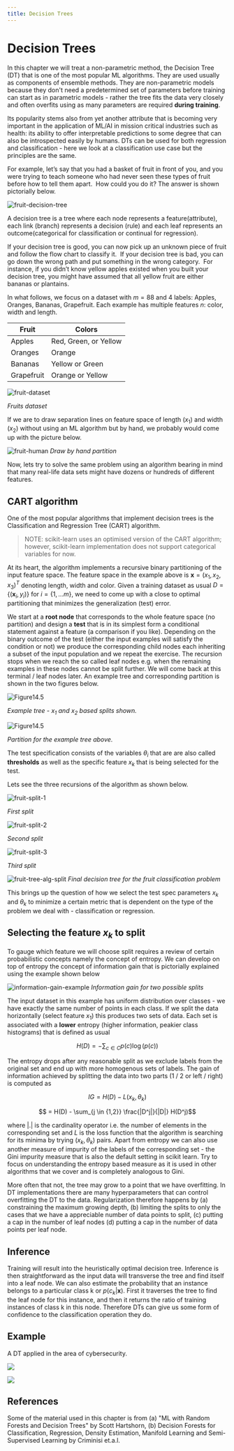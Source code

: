 ```yaml
---
title: Decision Trees
---
```


# Decision Trees

In this chapter we will treat a non-parametric method, the Decision Tree (DT) that is one of the most popular ML algorithms. They are used usually as components of ensemble methods. They are non-parametric models because they don't need a predetermined set of parameters before training can start as in parametric models - rather the tree fits the data very closely and often overfits using as many parameters are required **during training**. 

Its popularity stems also from yet another attribute that is becoming very important in the application of ML/AI in mission critical industries such as health: its ability to offer interpretable predictions to some degree that can also be introspected easily by humans. DTs can be used for both regression and classification - here we look at a classification use case but the principles are the same.

For example, let’s say that you had a basket of fruit in front of you, and you were trying to teach someone who had never seen these types of fruit before how to tell them apart.  How could you do it? The answer is shown pictorially below. 

![fruit-decision-tree](images/fruit-decision-tree.png)

A decision tree is a tree where each node represents a feature(attribute), each link (branch) represents a decision (rule) and each leaf represents an outcome(categorical for classification or continual for regression).

If your decision tree is good, you can now pick up an unknown piece of fruit and follow the flow chart to classify it.  If your decision tree is bad, you can go down the wrong path and put something in the wrong category.  For instance, if you didn’t know yellow apples existed when you built your decision tree, you might have assumed that all yellow fruit are either bananas or plantains.

In what follows, we focus on a dataset with $m=88$ and $4$ labels: Apples, Oranges,  Bananas,  Grapefruit. Each example has multiple features $n$: color, width and length. 

| Fruit      | Colors                |
| ---------- | --------------------- |
| Apples     | Red, Green, or Yellow |
| Oranges    | Orange                |
| Bananas    | Yellow or Green       |
| Grapefruit | Orange or Yellow      |

![fruit-dataset](images/fruit-dataset.png)

*Fruits dataset*

If we are to draw separation lines on feature space of length ($x_1$) and width ($x_2$) without using an ML algorithm but by hand, we probably would come up with the picture below.

![fruit-human](images/fruit-split-human.png)
*Draw by hand partition*

Now, lets try to solve the same problem using an algorithm bearing in mind that many real-life data sets might have dozens or hundreds of different features.  

## CART algorithm 
One of the most popular algorithms that implement decision trees is the Classification and Regression Tree (CART) algorithm. 

> NOTE: scikit-learn uses an optimised version of the CART algorithm; however, scikit-learn implementation does not support categorical variables for now.

At its heart, the algorithm implements a recursive binary partitioning of the input feature space. The feature space in the example above is $\mathbf{x} = (x_1, x_2, x_3)^T$ denoting length, width and color. Given a training dataset as usual $D=\{(\mathbf x_i, y_i)\}$ for $i=\{1, \dots m\}$, we need to come up with a close to optimal partitioning that minimizes the generalization (test) error. 

We start at a **root node** that corresponds to the whole feature space (no partition) and design a **test** that is in its simplest form a conditional statement against a feature (a comparison if you like). Depending on the binary outcome of the test (either the input examples will satisfy the condition or not) we produce the corresponding child nodes each inheriting a subset of the input population and we repeat the exercise. The recursion stops when we reach the so called leaf nodes e.g. when the remaining examples in these nodes cannot be split further. We will come back at this terminal / leaf nodes later. An example tree and corresponding partition is shown in the two figures below.

![Figure14.5](images/Figure14.6.png)

*Example tree - $x_1$ and $x_2$ based splits shown.*

![Figure14.5](images/Figure14.5.png)

*Partition for the example tree above.*

The test specification consists of the variables $\theta_i$ that are are also called **thresholds** as well as the specific feature $x_k$ that is being selected for the test. 

Lets see the three recursions of the algorithm as shown below. 

![fruit-split-1](images/fruit-split-1.png)

*First split*

![fruit-split-2](images/fruit-split-2.png)

*Second split*

![fruit-split-3](images/fruit-split-3.png)

*Third split*

![fruit-tree-alg-split](images/fruit-tree-alg-split.png)
*Final decision tree for the fruit classification problem*

This brings up the question of how we select the test spec parameters $x_k$ and $\theta_k$ to minimize a certain metric that is dependent on the type of the problem we deal with - classification or regression. 

## Selecting the feature $x_k$ to split

To gauge which feature we will choose split requires a review of certain probabilistic concepts namely the concept of entropy. We can develop on top of entropy the concept of information gain that is pictorially explained using the example  shown below

![information-gain-example](images/information-gain.png)
*Information gain for two possible splits*

The input dataset in this example has uniform distribution over classes - we have exactly the same number  of  points  in  each  class.  If  we  split  the  data  horizontally (select feature $x_1$) this  produces  two  sets  of  data.  Each  set  is  associated with a **lower** entropy (higher information, peakier class histograms) that is defined as usual

$$H(D)   = − \sum_{c \in C} p( c ) \log(p( c ))$$

The entropy drops after any reasonable split as we exclude labels from the original set and end up with more homogenous sets of labels. The gain of information achieved by splitting the data into two parts (1 / 2 or left / right) is computed as 

$$IG = H(D) − L(x_k, \theta_k)$$

$$ = H(D) - \sum_{j \in {1,2}} \frac{|D^j|}{|D|} H(D^j)$$

where $|.|$ is the cardinality operator i.e. the number of elements in the corresponding set and $L$ is the loss function that the algorithm is searching for its minima by trying $(x_k, \theta_k)$ pairs. Apart from entropy we can also use another measure of impurity of the labels of the corresponding set - the Gini impurity measure that is also the default setting in scikit learn. Try to focus on understanding the entropy based measure as it is used in other algorithms that we cover  and is completely analogous to Gini.  

More often that not, the tree may grow to a point that we have overfitting. In DT implementations there are many hyperparameters that can control overfitting the DT to the data. Regularization therefore happens by (a) constraining the maximum growing depth, (b) limiting the splits to only the cases that we have a appreciable number of data points to split, (c) putting a cap in the number of leaf nodes (d) putting a cap in the number of data points per leaf node. 

## Inference
     
Training will result into the heuristically optimal decision tree. Inference is then straightforward as the input data will transverse the tree and find itself into a leaf node. We can also estimate the probability that an instance belongs to a particular class k or $p(c_k|\mathbf x)$. First it traverses the tree to find the leaf node for this instance, and then it returns the ratio of training instances of class k in this node. Therefore DTs can give us some form of confidence to the classification operation they do. 

<!-- ## Applicability
When we use decision trees for regression, the entropy is replaced with the usual MSE. We also have the possibility of parametric clustering in an unsupervised learning setting as shown below where the Gaussian distribution is being used to fit the data before and after the split. The Information Gain concept is generic enough to be applied in both discrete, continuous, supervised and unsupervised problems. 

![unsupervised-training](images/unsupervised-training.png) -->

## Example

A DT applied in the area of cybersecurity. 

![](images/DT1.jpg)

![](images/DT2.jpg)


## References

Some of the material used in this chapter is from (a) "ML with Random Forests and Decision Trees" by Scott Hartshorn, (b) Decision Forests for Classification, Regression, Density Estimation, Manifold Learning and Semi-Supervised Learning by Criminisi et.a.l.